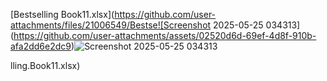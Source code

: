 [Bestselling Book11.xlsx](https://github.com/user-attachments/files/21006549/Bestse![Screenshot 2025-05-25 034313](https://github.com/user-attachments/assets/02520d6d-69ef-4d8f-910b-afa2dd6e2dc9)![Screenshot 2025-05-25 034313](https://github.com/user-attachments/assets/01555c41-7b27-4201-a3ee-831297f5f403)

lling.Book11.xlsx)
